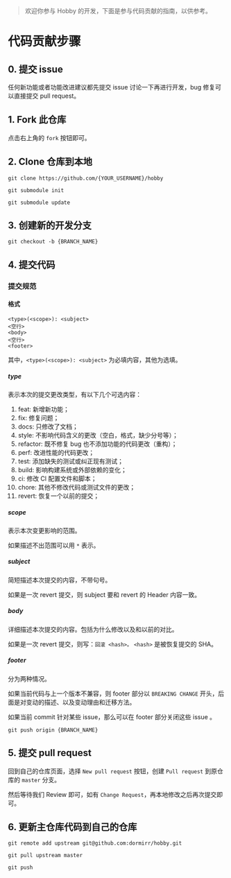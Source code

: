 > 欢迎你参与 Hobby 的开发，下面是参与代码贡献的指南，以供参考。

# 代码贡献步骤

## 0. 提交 issue

任何新功能或者功能改进建议都先提交 issue 讨论一下再进行开发，bug 修复可以直接提交 pull request。

## 1. Fork 此仓库

点击右上角的 `fork` 按钮即可。

## 2. Clone 仓库到本地

```
git clone https://github.com/{YOUR_USERNAME}/hobby

git submodule init

git submodule update
```

## 3. 创建新的开发分支

```
git checkout -b {BRANCH_NAME}
```

## 4. 提交代码

### 提交规范

#### 格式

```
<type>(<scope>): <subject>
<空行>
<body>
<空行>
<footer>
```

其中，`<type>(<scope>): <subject>` 为必填内容，其他为选填。

##### type

表示本次的提交更改类型，有以下几个可选内容：

1. feat: 新增新功能；
2. fix: 修复问题；
3. docs: 只修改了文档；
4. style: 不影响代码含义的更改（空白，格式，缺少分号等）；
5. refactor: 既不修复 bug 也不添加功能的代码更改（重构）；
6. perf: 改进性能的代码更改；
7. test: 添加缺失的测试或纠正现有测试；
8. build: 影响构建系统或外部依赖的变化；
9. ci: 修改 Cl 配置文件和脚本；
10. chore: 其他不修改代码或测试文件的更改；
11. revert: 恢复一个以前的提交；

##### scope

表示本次变更影响的范围。

如果描述不出范围可以用 `*` 表示。

##### subject

简短描述本次提交的内容，不带句号。

如果是一次 revert 提交，则 subject 要和 revert 的 Header 内容一致。

##### body

详细描述本次提交的内容。包括为什么修改以及和以前的对比。

如果是一次 revert 提交，则写：`回滚 <hash>。` `<hash>` 是被恢复提交的 SHA。

##### footer

分为两种情况。

如果当前代码与上一个版本不兼容，则 footer 部分以 `BREAKING CHANGE` 开头，后面是对变动的描述、以及变动理由和迁移方法。

如果当前 commit 针对某些 issue，那么可以在 footer 部分关闭这些 issue 。

```
git push origin {BRANCH_NAME}
```

## 5. 提交 pull request

回到自己的仓库页面，选择 `New pull request` 按钮，创建 `Pull request` 到原仓库的 `master` 分支。

然后等待我们 Review 即可，如有 `Change Request`，再本地修改之后再次提交即可。

## 6. 更新主仓库代码到自己的仓库

```
git remote add upstream git@github.com:dormirr/hobby.git

git pull upstream master

git push
```

